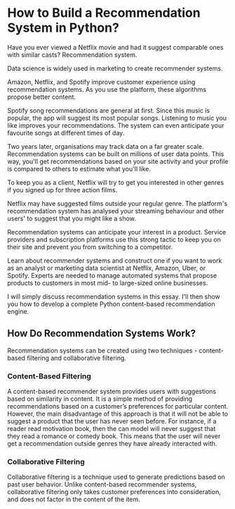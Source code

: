 # How to Build a Recommendation System in Python?
Have you ever viewed a Netflix movie and had it suggest comparable ones with similar casts? Recommendation system.

Data science is widely used in marketing to create recommender systems.


Amazon, Netflix, and Spotify improve customer experience using recommendation systems. As you use the platform, these algorithms propose better content.

Spotify song recommendations are general at first. Since this music is popular, the app will suggest its most popular songs. Listening to music you like improves your recommendations. The system can even anticipate your favourite songs at different times of day.

Two years later, organisations may track data on a far greater scale. Recommendation systems can be built on millions of user data points. This way, you'll get recommendations based on your site activity and your profile is compared to others to estimate what you'll like.

To keep you as a client, Netflix will try to get you interested in other genres if you signed up for three action films.

Netflix may have suggested films outside your regular genre. The platform's recommendation system has analysed your streaming behaviour and other users' to suggest that you might like a show.

Recommendation systems can anticipate your interest in a product. Service providers and subscription platforms use this strong tactic to keep you on their site and prevent you from switching to a competitor.

Learn about recommender systems and construct one if you want to work as an analyst or marketing data scientist at Netflix, Amazon, Uber, or Spotify. Experts are needed to manage automated systems that propose products to customers in most mid- to large-sized online businesses.

I will simply discuss recommendation systems in this essay. I'll then show you how to develop a complete Python content-based recommendation engine.

## How Do Recommendation Systems Work?
Recommendation systems can be created using two techniques - content-based filtering and collaborative filtering.

### Content-Based Filtering
A content-based recommender system provides users with suggestions based on similarity in content. It is a simple method of providing recommendations based on a customer’s preferences for particular content. However, the main disadvantage of this approach is that it will not be able to suggest a product that the user has never seen before. For instance, if a reader read motivation book, then the can model will never suggest that they read a romance or comedy book. This means that the user will never get a recommendation outside genres they have already interacted with.

### Collaborative Filtering
Collaborative filtering is a technique used to generate predictions based on past user behavior. Unlike content-based recommender systems, collaborative filtering only takes customer preferences into consideration, and does not factor in the content of the item.
